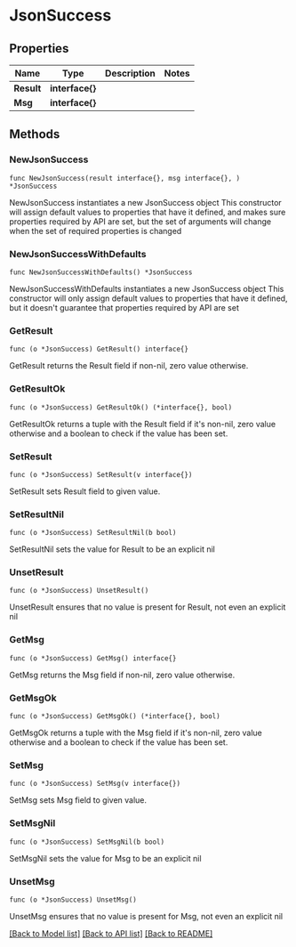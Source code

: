 # JsonSuccess

## Properties

Name | Type | Description | Notes
------------ | ------------- | ------------- | -------------
**Result** | **interface{}** |  | 
**Msg** | **interface{}** |  | 

## Methods

### NewJsonSuccess

`func NewJsonSuccess(result interface{}, msg interface{}, ) *JsonSuccess`

NewJsonSuccess instantiates a new JsonSuccess object
This constructor will assign default values to properties that have it defined,
and makes sure properties required by API are set, but the set of arguments
will change when the set of required properties is changed

### NewJsonSuccessWithDefaults

`func NewJsonSuccessWithDefaults() *JsonSuccess`

NewJsonSuccessWithDefaults instantiates a new JsonSuccess object
This constructor will only assign default values to properties that have it defined,
but it doesn't guarantee that properties required by API are set

### GetResult

`func (o *JsonSuccess) GetResult() interface{}`

GetResult returns the Result field if non-nil, zero value otherwise.

### GetResultOk

`func (o *JsonSuccess) GetResultOk() (*interface{}, bool)`

GetResultOk returns a tuple with the Result field if it's non-nil, zero value otherwise
and a boolean to check if the value has been set.

### SetResult

`func (o *JsonSuccess) SetResult(v interface{})`

SetResult sets Result field to given value.


### SetResultNil

`func (o *JsonSuccess) SetResultNil(b bool)`

 SetResultNil sets the value for Result to be an explicit nil

### UnsetResult
`func (o *JsonSuccess) UnsetResult()`

UnsetResult ensures that no value is present for Result, not even an explicit nil
### GetMsg

`func (o *JsonSuccess) GetMsg() interface{}`

GetMsg returns the Msg field if non-nil, zero value otherwise.

### GetMsgOk

`func (o *JsonSuccess) GetMsgOk() (*interface{}, bool)`

GetMsgOk returns a tuple with the Msg field if it's non-nil, zero value otherwise
and a boolean to check if the value has been set.

### SetMsg

`func (o *JsonSuccess) SetMsg(v interface{})`

SetMsg sets Msg field to given value.


### SetMsgNil

`func (o *JsonSuccess) SetMsgNil(b bool)`

 SetMsgNil sets the value for Msg to be an explicit nil

### UnsetMsg
`func (o *JsonSuccess) UnsetMsg()`

UnsetMsg ensures that no value is present for Msg, not even an explicit nil

[[Back to Model list]](../README.md#documentation-for-models) [[Back to API list]](../README.md#documentation-for-api-endpoints) [[Back to README]](../README.md)


